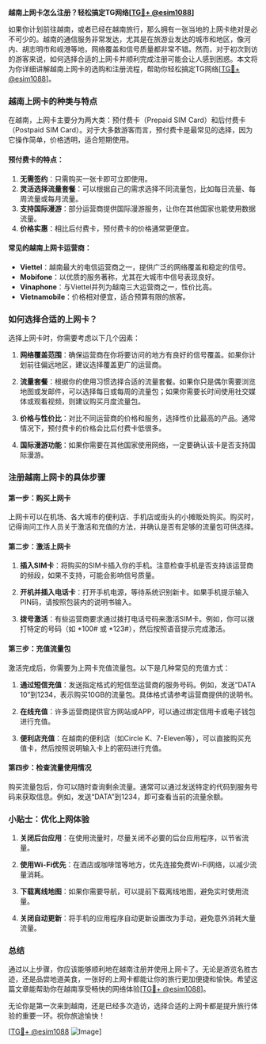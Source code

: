 **越南上网卡怎么注册？轻松搞定TG网络[[TG💪+ @esim1088](https://t.me/s/esim1088)]**

如果你计划前往越南，或者已经在越南旅行，那么拥有一张当地的上网卡绝对是必不可少的。越南的通信服务非常发达，尤其是在旅游业发达的城市和地区，像河内、胡志明市和岘港等地，网络覆盖和信号质量都非常不错。然而，对于初次到访的游客来说，如何选择合适的上网卡并顺利完成注册可能会让人感到困惑。本文将为你详细讲解越南上网卡的选购和注册流程，帮助你轻松搞定TG网络[[TG💪+ @esim1088](https://t.me/s/esim1088)]。

### 越南上网卡的种类与特点

在越南，上网卡主要分为两大类：预付费卡（Prepaid SIM Card）和后付费卡（Postpaid SIM Card）。对于大多数游客而言，预付费卡是最常见的选择，因为它操作简单，价格透明，适合短期使用。

#### 预付费卡的特点：
1. **无需签约**：只需购买一张卡即可立即使用。
2. **灵活选择流量套餐**：可以根据自己的需求选择不同流量包，比如每日流量、每周流量或每月流量。
3. **支持国际漫游**：部分运营商提供国际漫游服务，让你在其他国家也能使用数据流量。
4. **价格实惠**：相比后付费卡，预付费卡的价格通常更便宜。

#### 常见的越南上网卡运营商：
- **Viettel**：越南最大的电信运营商之一，提供广泛的网络覆盖和稳定的信号。
- **Mobifone**：以优质的服务著称，尤其在大城市中信号表现良好。
- **Vinaphone**：与Viettel并列为越南三大运营商之一，性价比高。
- **Vietnamobile**：价格相对便宜，适合预算有限的旅客。

### 如何选择合适的上网卡？

选择上网卡时，你需要考虑以下几个因素：

1. **网络覆盖范围**：确保运营商在你将要访问的地方有良好的信号覆盖。如果你计划前往偏远地区，建议选择覆盖更广的运营商。
   
2. **流量套餐**：根据你的使用习惯选择合适的流量套餐。如果你只是偶尔需要浏览地图或发邮件，可以选择每日或每周的流量包；如果你需要长时间使用社交媒体或观看视频，则建议购买月度流量包。

3. **价格与性价比**：对比不同运营商的价格和服务，选择性价比最高的产品。通常情况下，预付费卡的价格会比后付费卡低很多。

4. **国际漫游功能**：如果你需要在其他国家使用网络，一定要确认该卡是否支持国际漫游。

### 注册越南上网卡的具体步骤

#### 第一步：购买上网卡
上网卡可以在机场、各大城市的便利店、手机店或街头的小摊贩处购买。购买时，记得询问工作人员关于激活和充值的方法，并确认是否有足够的流量包可供选择。

#### 第二步：激活上网卡
1. **插入SIM卡**：将购买的SIM卡插入你的手机。注意检查手机是否支持该运营商的频段，如果不支持，可能会影响信号质量。
   
2. **开机并插入电话卡**：打开手机电源，等待系统识别新卡。如果手机提示输入PIN码，请按照包装内的说明书输入。

3. **拨号激活**：有些运营商要求通过拨打电话号码来激活SIM卡。例如，你可以拨打特定的号码（如 *100# 或 *123#），然后按照语音提示完成激活。

#### 第三步：充值流量包
激活完成后，你需要为上网卡充值流量包。以下是几种常见的充值方式：

1. **通过短信充值**：发送指定格式的短信至运营商的服务号码。例如，发送“DATA 10”到1234，表示购买10GB的流量包。具体格式请参考运营商提供的说明书。

2. **在线充值**：许多运营商提供官方网站或APP，可以通过绑定信用卡或电子钱包进行充值。

3. **便利店充值**：在越南的便利店（如Circle K、7-Eleven等），可以直接购买充值卡，然后按照说明输入卡上的密码进行充值。

#### 第四步：检查流量使用情况
购买流量包后，你可以随时查询剩余流量。通常可以通过发送特定的代码到服务号码来获取信息。例如，发送“DATA”到1234，即可查看当前的流量余额。

### 小贴士：优化上网体验

1. **关闭后台应用**：在使用流量时，尽量关闭不必要的后台应用程序，以节省流量。

2. **使用Wi-Fi优先**：在酒店或咖啡馆等地方，优先连接免费Wi-Fi网络，以减少流量消耗。

3. **下载离线地图**：如果你需要导航，可以提前下载离线地图，避免实时使用流量。

4. **关闭自动更新**：将手机的应用程序自动更新设置改为手动，避免意外消耗大量流量。

### 总结

通过以上步骤，你应该能够顺利地在越南注册并使用上网卡了。无论是游览名胜古迹，还是品尝地道美食，一张好的上网卡都能让你的旅行更加便捷和愉快。希望这篇文章能帮助你在越南享受畅快的网络体验[[TG💪+ @esim1088](https://t.me/s/esim1088)]。

无论你是第一次来到越南，还是已经多次造访，选择合适的上网卡都是提升旅行体验的重要一环。祝你旅途愉快！

[[TG💪+ @esim1088](https://t.me/s/esim1088) ![Image](https://i.postimg.cc/4NQfJmqS/Snipaste-2025-05-13-00-14-12.png)]